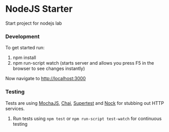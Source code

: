 NodeJS Starter
==============

Start project for nodejs lab


### Development

To get started run:

1. npm install
1. npm run-script watch (starts server and allows you press F5 in the browser to see changes instantly)

Now navigate to [http://localhost:3000](http://localhost:3000)

### Testing

Tests are using [MochaJS](https://mochajs.org), [Chai](http://chaijs.com/), [Supertest](https://github.com/visionmedia/supertest) and [Nock](https://github.com/node-nock/nock) for stubbing out HTTP services.

1. Run tests using `npm test` or `npm run-script test-watch` for continuous testing

